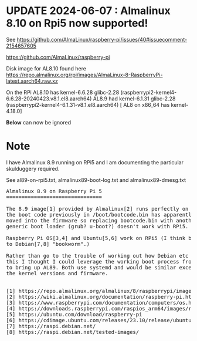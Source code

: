 # UPDATE 2024-06-07 : Almalinux 8.10 on Rpi5 now supported!
See 
https://github.com/AlmaLinux/raspberry-pi/issues/40#issuecomment-2154657605

https://github.com/AlmaLinux/raspberry-pi

Disk image for AL8.10 found here
https://repo.almalinux.org/rpi/images/AlmaLinux-8-RaspberryPi-latest.aarch64.raw.xz

On the RPi
AL8.10 has kernel-6.6.28 glibc-2.28 (raspberrypi2-kernel4-6.6.28-20240423.v8.1.el8.aarch64)
AL8.9  had kernel-6.1.31 glibc-2.28 (raspberrypi2-kernel4-6.1.31-v8.1.el8.aarch64)
[ AL8 on x86_64  has kernel-4.18.0]

**Below** can now be ignored

# Note
I have Almalinux 8.9 running on RPi5 and I am documenting
the particular skulduggery required.

See al89-on-rpi5.txt, almalinux89-boot-log.txt and almalinux89-dmesg.txt
<pre>
Almalinux 8.9 on Raspberry Pi 5
===============================

The 8.9 image[1] provided by Almalinux[2] runs perfectly on RPi4 but
the boot code previously in /boot/bootcode.bin has apparently been
moved into the firmware so replacing bootcode.bin with another
generic boot loader (grub? u-boot?) doesn't work with RPi5.

Raspberry Pi OS[3,4] and Ubuntu[5,6] work on RPi5 (I think both due
to Debian[7,8] "bookworm".)

Rather than go to the trouble of working out how Debian etc manage
this I thought I could leverage the working boot process from RaspiOS
to bring up AL89. Both use systemd and would be similar except for
the kernel versions and firmware.


[1] https://repo.almalinux.org/almalinux/8/raspberrypi/images/AlmaLinux-8-RaspberryPi-8.9-20231127.aarch64.raw.xz
[2] https://wiki.almalinux.org/documentation/raspberry-pi.html#about-raspberry-pi
[3] https://www.raspberrypi.com/documentation/computers/os.html
[4] https://downloads.raspberrypi.com/raspios_arm64/images/raspios_arm64-2024-03-15/2024-03-15-raspios-bookworm-arm64.img.xz
[5] https://ubuntu.com/download/raspberry-pi
[6] https://cdimage.ubuntu.com/releases/23.10/release/ubuntu-23.10-preinstalled-desktop-arm64+raspi.img.xz
[7] https://raspi.debian.net/
[8] https://raspi.debian.net/tested-images/

</pre>
